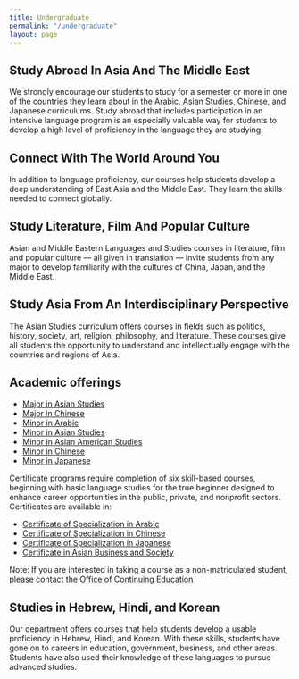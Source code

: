 ```yaml
---
title: Undergraduate
permalink: "/undergraduate"
layout: page
---
```


## Study Abroad In Asia And The Middle East

We strongly encourage our students to study for a  semester or more in one of the countries they learn about  in the Arabic, Asian Studies, Chinese, and Japanese  curriculums.  Study abroad that includes participation in an intensive language program is an especially valuable way for students to develop a high level of proficiency in the  language they are studying.

## Connect With The World Around You

In addition to language proficiency, our courses help  students develop a deep understanding of East Asia and the Middle East. They learn the skills needed to connect globally.

## Study Literature, Film And Popular Culture

Asian and Middle Eastern Languages and Studies courses in literature, film and popular culture — all given in translation — invite students from any major to develop familiarity with the cultures of China, Japan, and the Middle East.

## Study Asia From An Interdisciplinary Perspective

The Asian Studies curriculum offers courses in fields such as politics, history, society, art, religion, philosophy, and  literature.  These courses give all students the opportunity to understand and intellectually engage with the countries and regions of Asia.

## Academic offerings

 - [Major in Asian Studies](http://bulletin.temple.edu/undergraduate/liberal-arts/asian-studies/ba-asian-studies/)
 - [Major in Chinese](http://bulletin.temple.edu/undergraduate/liberal-arts/chinese/ba-chinese/)
 - [Minor in Arabic](http://bulletin.temple.edu/undergraduate/liberal-arts/arabic/arabic-minor/)
 - [Minor in Asian Studies](http://bulletin.temple.edu/undergraduate/liberal-arts/asian-studies/asian-studies-minor/)
 - [Minor in Asian American Studies](http://bulletin.temple.edu/undergraduate/liberal-arts/asian-studies/asian-american-studies-minor/#text)
 - [Minor in Chinese](http://bulletin.temple.edu/undergraduate/liberal-arts/chinese/minor-chinese/)
 - [Minor in Japanese](http://bulletin.temple.edu/undergraduate/liberal-arts/japanese/minor-japanese/)
 
Certificate programs require completion of six skill-based courses, beginning with basic language studies for the true beginner designed to enhance career opportunities in the public, private, and nonprofit sectors. Certificates are available in:

 - [Certificate of Specialization in Arabic](http://bulletin.temple.edu/undergraduate/liberal-arts/arabic/certificate-specialization-arabic/)
 - [Certificate of Specialization in Chinese](http://bulletin.temple.edu/undergraduate/liberal-arts/chinese/certificate-specialization-chinese/)
 - [Certificate of Specialization in Japanese](http://bulletin.temple.edu/undergraduate/liberal-arts/japanese/certificate-specialization-japanese/)
 - [Certificate in Asian Business and Society](http://bulletin.temple.edu/undergraduate/liberal-arts/asian-studies/asian-business-society-certificate/)
 
 Note: If you are interested in taking a course as a non-matriculated student, please contact the [Office of Continuing Education](http://www.temple.edu/academics/continuing-education)
 
## Studies in Hebrew, Hindi, and Korean

Our department offers courses that help students develop a usable proficiency in Hebrew, Hindi, and Korean.  With these skills, students have gone on to careers in education, government, business, and other areas.  Students have also used their knowledge of these languages to pursue advanced studies.
